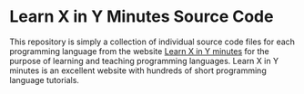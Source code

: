 # Learn X in Y Minutes Source Code
This repository is simply a collection of individual source code files for each programming language from the website [Learn X in Y minutes](https://learnxinyminutes.com) for the purpose of learning and teaching programming languages. Learn X in Y minutes is an excellent website with hundreds of short programming language tutorials.

